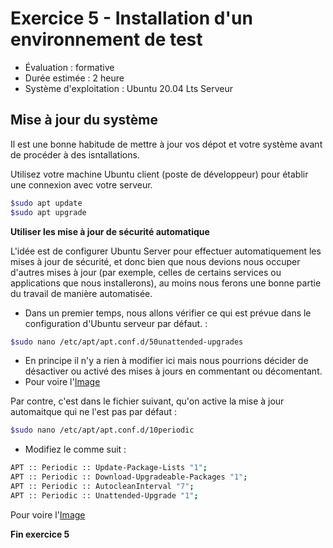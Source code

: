 # Exercice 5 - Installation d'un environnement de test

- Évaluation : formative
- Durée estimée : 2 heure
- Système d'exploitation : Ubuntu 20.04 Lts Serveur


## Mise à jour du système

Il est une bonne habitude de mettre à jour vos dépot et votre système avant de procéder à des isntallations.

Utilisez votre machine Ubuntu client (poste de développeur) pour établir une connexion avec votre serveur.


```bash
$sudo apt update
$sudo apt upgrade
```

**Utiliser les mise à jour de sécurité automatique**

L'idée est  de configurer Ubuntu Server pour effectuer automatiquement les mises à jour de sécurité, et donc bien que nous devions nous occuper d'autres mises à jour (par exemple, celles de certains services ou applications que nous installerons), au moins nous ferons une bonne partie du travail de manière automatisée.
-  Dans un premier temps, nous allons vérifier ce qui est prévue dans le configuration d'Ubuntu serveur par défaut. :
```bash
$sudo nano /etc/apt/apt.conf.d/50unattended-upgrades
```
- En principe il n'y a rien à modifier ici mais nous pourrions décider de désactiver ou activé des mises à jours en commentant ou décomentant.
- Pour voire l'[Image](Images/UpdateAuto.png)

Par contre, c'est dans le fichier suivant, qu'on active la mise à jour automaitque qui ne l'est pas par défaut :
```bash
$sudo nano /etc/apt/apt.conf.d/10periodic
```
- Modifiez le comme suit :
```bash
APT :: Periodic :: Update-Package-Lists "1";
APT :: Periodic :: Download-Upgradeable-Packages "1";
APT :: Periodic :: AutocleanInterval "7";
APT :: Periodic :: Unattended-Upgrade "1";
```

Pour voire l'[Image](Images/UpdateSec.png)
 

**Fin exercice 5**
